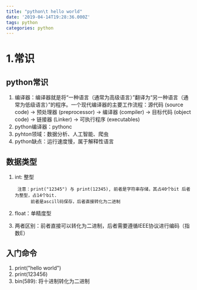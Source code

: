 ```yaml
---
title: "python\t hello world"
date: '2019-04-14T19:28:36.000Z'
tags: python
categories: python
---
```


# 1.常识

## python常识

1. 编译器：编译器就是将“一种语言（通常为高级语言）”翻译为“另一种语言（通常为低级语言）”的程序。一个现代编译器的主要工作流程：源代码 \(source code\) → 预处理器 \(preprocessor\) → 编译器 \(compiler\) → 目标代码 \(object code\) → 链接器 \(Linker\) → 可执行程序 \(executables\)
2. python编译器：pythonc
3. pyhton领域：数据分析、人工智能、爬虫
4. python缺点：运行速度慢，属于解释性语言

## 数据类型

1. int: 整型

   ```text
    注意：print("12345") 与 print(12345), 前者是字符串存储，其占40个bit 后者为整型，占14个bit.
         前者是ascill码保存，后者直接转化为二进制
   ```

2. float：单精度型 
3. 两者区别：前者直接可以转化为二进制，后者需要遵循IEEE协议进行编码（指数E）

## 入门命令

1. print\("hello world"\)
2. print\(123456\)
3. bin\(589\): 将十进制转化为二进制

